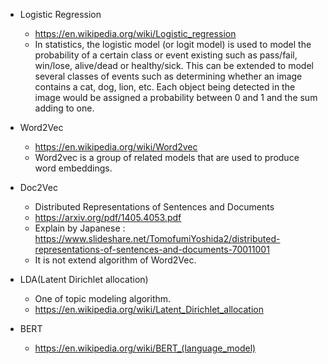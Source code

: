 
* Logistic Regression
  * https://en.wikipedia.org/wiki/Logistic_regression
  * In statistics, the logistic model (or logit model) is used to model the probability of a certain class or event existing such as pass/fail, win/lose, alive/dead or healthy/sick. This can be extended to model several classes of events such as determining whether an image contains a cat, dog, lion, etc. Each object being detected in the image would be assigned a probability between 0 and 1 and the sum adding to one.

* Word2Vec
  * https://en.wikipedia.org/wiki/Word2vec
  * Word2vec is a group of related models that are used to produce word embeddings. 

* Doc2Vec
  * Distributed Representations of Sentences and Documents
  * https://arxiv.org/pdf/1405.4053.pdf
  * Explain by Japanese : https://www.slideshare.net/TomofumiYoshida2/distributed-representations-of-sentences-and-documents-70011001
  * It is not extend algorithm of Word2Vec. 

* LDA(Latent Dirichlet allocation)
  * One of topic modeling algorithm.
  * https://en.wikipedia.org/wiki/Latent_Dirichlet_allocation

* BERT
  * https://en.wikipedia.org/wiki/BERT_(language_model)

